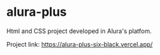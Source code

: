 # alura-plus
Html and CSS project developed in Alura's platfom.

Project link: https://alura-plus-six-black.vercel.app/
